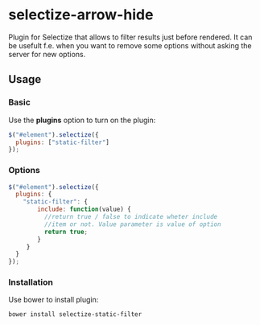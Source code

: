 # selectize-arrow-hide
Plugin for Selectize that allows to filter results just before rendered.
It can be usefult f.e. when you want to remove some options without asking the server for new options.

## Usage
### Basic
Use the **plugins** option to turn on the plugin: 

```js
$("#element").selectize({
  plugins: ["static-filter"]
});
```

### Options

```js
$("#element").selectize({
  plugins: {
    "static-filter": {
        include: function(value) {
          //return true / false to indicate wheter include 
          //item or not. Value parameter is value of option 
          return true;
        }
     }
  }
});
```

### Installation

Use bower to install plugin:

```bash
bower install selectize-static-filter
```
